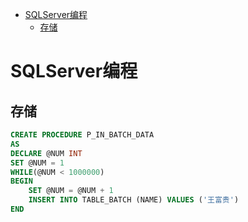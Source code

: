 <!-- TOC -->

- [SQLServer编程](#sqlserver编程)
    - [存储](#存储)

<!-- /TOC -->
# SQLServer编程
## 存储
```sql
CREATE PROCEDURE P_IN_BATCH_DATA
AS
DECLARE @NUM INT
SET @NUM = 1
WHILE(@NUM < 1000000)
BEGIN 
	SET @NUM = @NUM + 1
	INSERT INTO TABLE_BATCH (NAME) VALUES ('王富贵')
END
```

